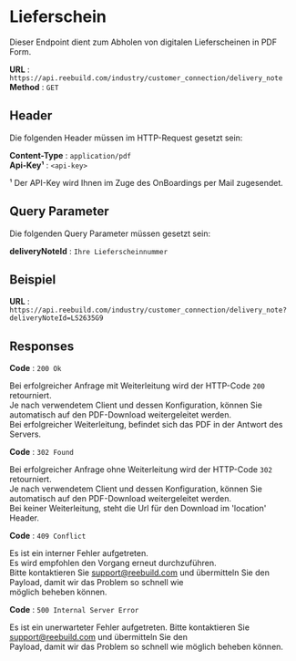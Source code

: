 # Lieferschein

Dieser Endpoint dient zum Abholen von digitalen Lieferscheinen in PDF Form. 

**URL** : `https://api.reebuild.com/industry/customer_connection/delivery_note` <br>
**Method** : `GET`

## Header

Die folgenden Header müssen im HTTP-Request gesetzt sein: <br>

**Content-Type** : `application/pdf` <br>
**Api-Key¹** : `<api-key>`

¹ Der API-Key wird Ihnen im Zuge des OnBoardings per Mail zugesendet.

## Query Parameter

Die folgenden Query Parameter müssen gesetzt sein: <br>

**deliveryNoteId** : `Ihre Lieferscheinnummer` <br>

## Beispiel

**URL** : `https://api.reebuild.com/industry/customer_connection/delivery_note?deliveryNoteId=LS2635G9` <br>

## Responses

**Code** : `200 Ok`

Bei erfolgreicher Anfrage mit Weiterleitung wird der HTTP-Code `200` retourniert. <br>
Je nach verwendetem Client und dessen Konfiguration, können Sie automatisch auf den PDF-Download weitergeleitet werden. <br>
Bei erfolgreicher Weiterleitung, befindet sich das PDF in der Antwort des Servers. <br>

**Code** : `302 Found`

Bei erfolgreicher Anfrage ohne Weiterleitung wird der HTTP-Code `302` retourniert. <br>
Je nach verwendetem Client und dessen Konfiguration, können Sie automatisch auf den PDF-Download weitergeleitet werden. <br>
Bei keiner Weiterleitung, steht die Url für den Download im 'location' Header. <br>


**Code** : `409 Conflict`

Es ist ein interner Fehler aufgetreten. <br>
Es wird empfohlen den Vorgang erneut durchzuführen. <br>
Bitte kontaktieren Sie support@reebuild.com und übermitteln Sie den Payload, damit wir das Problem so schnell wie <br>
möglich beheben können.


**Code** : `500 Internal Server Error`

Es ist ein unerwarteter Fehler aufgetreten. Bitte kontaktieren Sie support@reebuild.com und übermitteln Sie den <br>
Payload, damit wir das Problem so schnell wie möglich beheben können.
